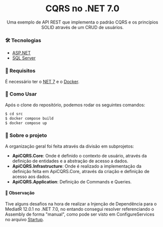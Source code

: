 <h1 align="center">CQRS no .NET 7.0</h1>

<p align="center">Uma exemplo de API REST que implementa o padrão CQRS e os princípios SOLID através de um CRUD de usuários.</p>

### 🛠 Tecnologias

- [ASP.NET](https://dotnet.microsoft.com/en-us/apps/aspnet)
- [SQL Server](https://www.quartz-scheduler.net/)

### 📝 Requisitos

É necessário ter o  [NET 7](https://dotnet.microsoft.com/en-us/download/dotnet/7.0) e o [Docker](https://www.docker.com/). 


### 🧐 Como Usar

Após o clone do repositório, podemos rodar os seguintes comandos:

```bash
$ cd src
$ docker compose build
$ docker compose up
```

### 🔭 Sobre o projeto

A organização geral foi feita através da divisão em subprojetos:

<ul>
    <li><strong>ApiCQRS.Core</strong>: Onde é definido o contexto de usuário, através da definição de entidades e a abstração de acesso a dados.</li>
    <li><strong>ApiCQRS.Infrastructure</strong>: Onde é realizado a implementação da definição feita em ApiCQRS.Core, através da criação e definição de acesso aos dados.</li>
    <li><strong>ApiCQRS.Application</strong>: Definição de Commands e Queries.</li>
</ul>

#### 🚩 Observação 
<p>Tive alguns desafios na hora de realizar a Injenção de Dependência para o <a src="https://github.com/jbogard/MediatR">MediatR 12.0.1</a> no .NET 7.0, no entando consegui resolver referenciando o 
  Assembly de forma "manual", como pode ser visto em ConfigureServices no arquivo <a href="https://github.com/bcaua321/dotnetcore-api-cqrs-sample/blob/main/src/ApiCQRS.Api/Startup.cs">Startup</a>.</p>
